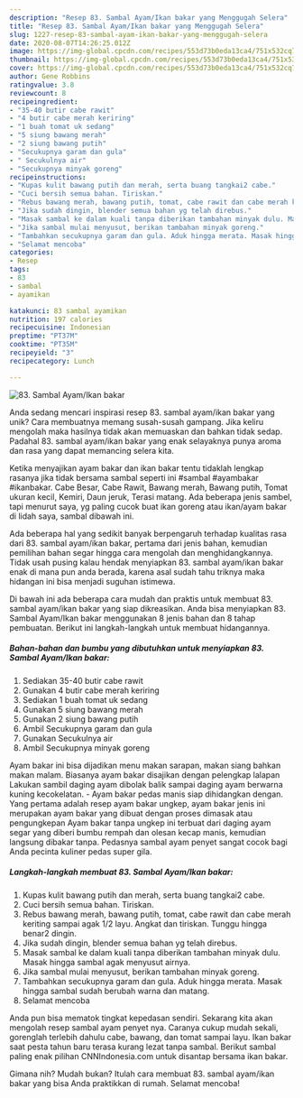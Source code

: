 ```yaml
---
description: "Resep 83. Sambal Ayam/Ikan bakar yang Menggugah Selera"
title: "Resep 83. Sambal Ayam/Ikan bakar yang Menggugah Selera"
slug: 1227-resep-83-sambal-ayam-ikan-bakar-yang-menggugah-selera
date: 2020-08-07T14:26:25.012Z
image: https://img-global.cpcdn.com/recipes/553d73b0eda13ca4/751x532cq70/83-sambal-ayamikan-bakar-foto-resep-utama.jpg
thumbnail: https://img-global.cpcdn.com/recipes/553d73b0eda13ca4/751x532cq70/83-sambal-ayamikan-bakar-foto-resep-utama.jpg
cover: https://img-global.cpcdn.com/recipes/553d73b0eda13ca4/751x532cq70/83-sambal-ayamikan-bakar-foto-resep-utama.jpg
author: Gene Robbins
ratingvalue: 3.8
reviewcount: 8
recipeingredient:
- "35-40 butir cabe rawit"
- "4 butir cabe merah keriring"
- "1 buah tomat uk sedang"
- "5 siung bawang merah"
- "2 siung bawang putih"
- "Secukupnya garam dan gula"
- " Secukulnya air"
- "Secukupnya minyak goreng"
recipeinstructions:
- "Kupas kulit bawang putih dan merah, serta buang tangkai2 cabe."
- "Cuci bersih semua bahan. Tiriskan."
- "Rebus bawang merah, bawang putih, tomat, cabe rawit dan cabe merah keriting sampai agak 1/2 layu. Angkat dan tiriskan. Tunggu hingga benar2 dingin."
- "Jika sudah dingin, blender semua bahan yg telah direbus."
- "Masak sambal ke dalam kuali tanpa diberikan tambahan minyak dulu. Masak hingga sambal agak menyusut airnya."
- "Jika sambal mulai menyusut, berikan tambahan minyak goreng."
- "Tambahkan secukupnya garam dan gula. Aduk hingga merata. Masak hingga sambal sudah berubah warna dan matang."
- "Selamat mencoba"
categories:
- Resep
tags:
- 83
- sambal
- ayamikan

katakunci: 83 sambal ayamikan 
nutrition: 197 calories
recipecuisine: Indonesian
preptime: "PT37M"
cooktime: "PT35M"
recipeyield: "3"
recipecategory: Lunch

---
```



![83. Sambal Ayam/Ikan bakar](https://img-global.cpcdn.com/recipes/553d73b0eda13ca4/751x532cq70/83-sambal-ayamikan-bakar-foto-resep-utama.jpg)

Anda sedang mencari inspirasi resep 83. sambal ayam/ikan bakar yang unik? Cara membuatnya memang susah-susah gampang. Jika keliru mengolah maka hasilnya tidak akan memuaskan dan bahkan tidak sedap. Padahal 83. sambal ayam/ikan bakar yang enak selayaknya punya aroma dan rasa yang dapat memancing selera kita.

Ketika menyajikan ayam bakar dan ikan bakar tentu tidaklah lengkap rasanya jika tidak bersama sambal seperti ini #sambal #ayambakar #ikanbakar. Cabe Besar, Cabe Rawit, Bawang merah, Bawang putih, Tomat ukuran kecil, Kemiri, Daun jeruk, Terasi matang. Ada beberapa jenis sambel, tapi menurut saya, yg paling cucok buat ikan goreng atau ikan/ayam bakar di lidah saya, sambal dibawah ini.

Ada beberapa hal yang sedikit banyak berpengaruh terhadap kualitas rasa dari 83. sambal ayam/ikan bakar, pertama dari jenis bahan, kemudian pemilihan bahan segar hingga cara mengolah dan menghidangkannya. Tidak usah pusing kalau hendak menyiapkan 83. sambal ayam/ikan bakar enak di mana pun anda berada, karena asal sudah tahu triknya maka hidangan ini bisa menjadi suguhan istimewa.


Di bawah ini ada beberapa cara mudah dan praktis untuk membuat 83. sambal ayam/ikan bakar yang siap dikreasikan. Anda bisa menyiapkan 83. Sambal Ayam/Ikan bakar menggunakan 8 jenis bahan dan 8 tahap pembuatan. Berikut ini langkah-langkah untuk membuat hidangannya.

<!--inarticleads1-->

##### Bahan-bahan dan bumbu yang dibutuhkan untuk menyiapkan 83. Sambal Ayam/Ikan bakar:

1. Sediakan 35-40 butir cabe rawit
1. Gunakan 4 butir cabe merah keriring
1. Sediakan 1 buah tomat uk sedang
1. Gunakan 5 siung bawang merah
1. Gunakan 2 siung bawang putih
1. Ambil Secukupnya garam dan gula
1. Gunakan  Secukulnya air
1. Ambil Secukupnya minyak goreng


Ayam bakar ini bisa dijadikan menu makan sarapan, makan siang bahkan makan malam. Biasanya ayam bakar disajikan dengan pelengkap lalapan Lakukan sambil daging ayam dibolak balik sampai daging ayam berwarna kuning kecokelatan. - Ayam bakar pedas manis siap dihidangkan dengan. Yang pertama adalah resep ayam bakar ungkep, ayam bakar jenis ini merupakan ayam bakar yang dibuat dengan proses dimasak atau pengungkepan Ayam bakar tanpa ungkep ini terbuat dari daging ayam segar yang diberi bumbu rempah dan olesan kecap manis, kemudian langsung dibakar tanpa. Pedasnya sambal ayam penyet sangat cocok bagi Anda pecinta kuliner pedas super gila. 

<!--inarticleads2-->

##### Langkah-langkah membuat 83. Sambal Ayam/Ikan bakar:

1. Kupas kulit bawang putih dan merah, serta buang tangkai2 cabe.
1. Cuci bersih semua bahan. Tiriskan.
1. Rebus bawang merah, bawang putih, tomat, cabe rawit dan cabe merah keriting sampai agak 1/2 layu. Angkat dan tiriskan. Tunggu hingga benar2 dingin.
1. Jika sudah dingin, blender semua bahan yg telah direbus.
1. Masak sambal ke dalam kuali tanpa diberikan tambahan minyak dulu. Masak hingga sambal agak menyusut airnya.
1. Jika sambal mulai menyusut, berikan tambahan minyak goreng.
1. Tambahkan secukupnya garam dan gula. Aduk hingga merata. Masak hingga sambal sudah berubah warna dan matang.
1. Selamat mencoba


Anda pun bisa mematok tingkat kepedasan sendiri. Sekarang kita akan mengolah resep sambal ayam penyet nya. Caranya cukup mudah sekali, gorenglah terlebih dahulu cabe, bawang, dan tomat sampai layu. Ikan bakar saat pesta tahun baru terasa kurang lezat tanpa sambal. Berikut sambal paling enak pilihan CNNIndonesia.com untuk disantap bersama ikan bakar. 

Gimana nih? Mudah bukan? Itulah cara membuat 83. sambal ayam/ikan bakar yang bisa Anda praktikkan di rumah. Selamat mencoba!
